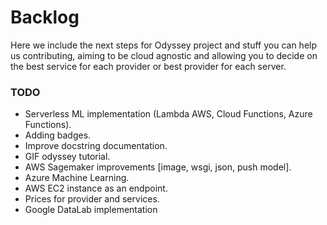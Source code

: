 # Backlog
Here we include the next steps for Odyssey project and stuff you can help us contributing, aiming to be cloud agnostic and allowing you to decide on the best service for each provider or best provider for each server.

### TODO
* Serverless ML implementation (Lambda AWS, Cloud Functions, Azure Functions).
* Adding badges.
* Improve docstring documentation.
* GIF odyssey tutorial.
* AWS Sagemaker improvements [image, wsgi, json, push model].
* Azure Machine Learning.
* AWS EC2 instance as an endpoint.
* Prices for provider and services.
* Google DataLab implementation